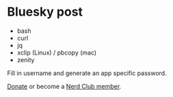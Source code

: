 # Bluesky post

- bash
- curl
- jq
- xclip (Linux) / pbcopy (mac)
- zenity

Fill in username and generate an app specific password. 

[Donate](https://tyclifford.com/tip) or become a [Nerd Club member](https://go.tyclifford.com/patreon).